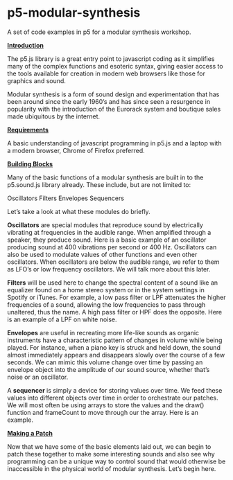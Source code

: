 # p5-modular-synthesis
A set of code examples in p5 for a modular synthesis workshop.

<b><u>Introduction</b></u>

The p5.js library is a great entry point to javascript coding as it simplifies many of the complex functions and esoteric syntax, giving easier access to the tools available for creation in modern web browsers like those for graphics and sound.

Modular synthesis is a form of sound design and experimentation that has been around since the early 1960’s and has since seen a resurgence in popularity with the introduction of the Eurorack system and boutique sales made ubiquitous by the internet.  

<b><u>Requirements</b></u>

A basic understanding of javascript programming in p5.js and a laptop with a modern browser, Chrome of Firefox preferred.  

<b><u>Building Blocks</b></u>

Many of the basic functions of a modular synthesis are built in to the p5.sound.js library already.  These include, but are not limited to:

Oscillators
Filters
Envelopes
Sequencers

Let’s take a look at what these modules do briefly.

<b>Oscillators</b> are special modules that reproduce sound by electrically vibrating at frequencies in the audible range.  When amplified through a speaker, they produce sound.  <href url=https://editor.p5js.org/billythemusical/sketches/KtG4EUYGU>Here</href> is a basic example of an oscillator producing sound at 400 vibrations per second or 400 Hz.  Oscillators can also be used to modulate values of other functions and even other oscillators.  When oscillators are below the audible range, we refer to them as LFO’s or low frequency oscillators.  We will talk more about this later.  

<b>Filters</b> will be used here to change the spectral content of a sound like an equalizer found on a home stereo system or in the system settings in Spotify or iTunes.  For example, a low pass filter or LPF attenuates the higher frequencies of a sound, allowing the low frequencies to pass through unaltered, thus the name.  A high pass filter or HPF does the opposite.  <href url=https://editor.p5js.org/billythemusical/sketches/OtAFcMUq9>Here</href> is an example of a LPF on white noise.  

<b>Envelopes</b> are useful in recreating more life-like sounds as organic instruments have a characteristic pattern of changes in volume while being played.  For instance, when a piano key is struck and held down, the sound almost immediately appears and disappears slowly over the course of a few seconds.  We can mimic this volume change over time by passing an envelope object into the amplitude of our sound source, whether that’s noise or an oscillator.

A <b>sequencer</b> is simply a device for storing values over time.  We feed these values into different objects over time in order to orchestrate our patches.  We will most often be using arrays to store the values and the draw() function and frameCount to move through our the array.  <href url=https://editor.p5js.org/billythemusical/sketches/1Cgm0sKHT>Here</href> is an example.

<b><u>Making a Patch</b></u>

Now that we have some of the basic elements laid out, we can begin to patch these together to make some interesting sounds and also see why programming can be a unique way to control sound that would otherwise be inaccessible in the physical world of modular synthesis.  Let’s begin here.

